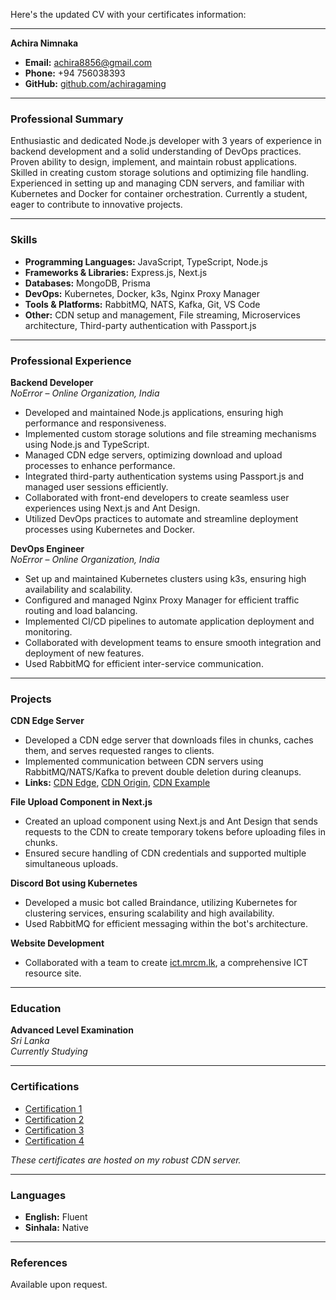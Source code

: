 Here's the updated CV with your certificates information:

---

**Achira Nimnaka**

- **Email:** achira8856@gmail.com
- **Phone:** +94 756038393
- **GitHub:** [github.com/achiragaming](https://github.com/achiragaming)

---

### **Professional Summary**

Enthusiastic and dedicated Node.js developer with 3 years of experience in backend development and a solid understanding of DevOps practices. Proven ability to design, implement, and maintain robust applications. Skilled in creating custom storage solutions and optimizing file handling. Experienced in setting up and managing CDN servers, and familiar with Kubernetes and Docker for container orchestration. Currently a student, eager to contribute to innovative projects.

---

### **Skills**

- **Programming Languages:** JavaScript, TypeScript, Node.js
- **Frameworks & Libraries:** Express.js, Next.js
- **Databases:** MongoDB, Prisma
- **DevOps:** Kubernetes, Docker, k3s, Nginx Proxy Manager
- **Tools & Platforms:** RabbitMQ, NATS, Kafka, Git, VS Code
- **Other:** CDN setup and management, File streaming, Microservices architecture, Third-party authentication with Passport.js

---

### **Professional Experience**

**Backend Developer**  
*NoError* – *Online Organization, India*  

- Developed and maintained Node.js applications, ensuring high performance and responsiveness.
- Implemented custom storage solutions and file streaming mechanisms using Node.js and TypeScript.
- Managed CDN edge servers, optimizing download and upload processes to enhance performance.
- Integrated third-party authentication systems using Passport.js and managed user sessions efficiently.
- Collaborated with front-end developers to create seamless user experiences using Next.js and Ant Design.
- Utilized DevOps practices to automate and streamline deployment processes using Kubernetes and Docker.

**DevOps Engineer**  
*NoError* – *Online Organization, India*  

- Set up and maintained Kubernetes clusters using k3s, ensuring high availability and scalability.
- Configured and managed Nginx Proxy Manager for efficient traffic routing and load balancing.
- Implemented CI/CD pipelines to automate application deployment and monitoring.
- Collaborated with development teams to ensure smooth integration and deployment of new features.
- Used RabbitMQ for efficient inter-service communication.

---

### **Projects**

**CDN Edge Server**  
- Developed a CDN edge server that downloads files in chunks, caches them, and serves requested ranges to clients.
- Implemented communication between CDN servers using RabbitMQ/NATS/Kafka to prevent double deletion during cleanups.
- **Links:** [CDN Edge](https://cdn-edge.noerror.studio), [CDN Origin](https://cdn-origin.noerror.studio), [CDN Example](https://uploader.noerror.studio/upload)

**File Upload Component in Next.js**  
- Created an upload component using Next.js and Ant Design that sends requests to the CDN to create temporary tokens before uploading files in chunks.
- Ensured secure handling of CDN credentials and supported multiple simultaneous uploads.

**Discord Bot using Kubernetes**  
- Developed a music bot called Braindance, utilizing Kubernetes for clustering services, ensuring scalability and high availability.
- Used RabbitMQ for efficient messaging within the bot's architecture.

**Website Development**  
- Collaborated with a team to create [ict.mrcm.lk](https://ict.mrcm.lk), a comprehensive ICT resource site.

---

### **Education**

**Advanced Level Examination**  
*Sri Lanka*  
*Currently Studying*

---

### **Certifications**

- [Certification 1](https://uploader.noerror.studio/download/66b35a90402ce50bf5b5acfb)
- [Certification 2](https://uploader.noerror.studio/download/66b35a93402ce50bf5b5acfd)
- [Certification 3](https://uploader.noerror.studio/download/66b35a98402ce50bf5b5ad03)
- [Certification 4](https://uploader.noerror.studio/download/66b35a9a402ce50bf5b5ad05)

*These certificates are hosted on my robust CDN server.*

---

### **Languages**

- **English:** Fluent
- **Sinhala:** Native

---

### **References**

Available upon request.
